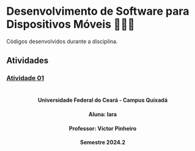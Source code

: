# Desenvolvimento de Software para Dispositivos Móveis 👩🏻‍💻
Códigos desenvolvidos durante a disciplina.

## Atividades
### [Atividade 01](https://github.com/iaraslima/DesenvolvimentoMobile2024.2/tree/master/LifecycleDemo/app/src/main/java/com/example/lifecycledemo)

#
<h4 align="center">Universidade Federal do Ceará - Campus Quixadá</h4>

<h4 align="center">Aluna: Iara</h4>

<h4 align="center">Professor: Victor Pinheiro</h4>

<h4 align="center">Semestre 2024.2</h4>
